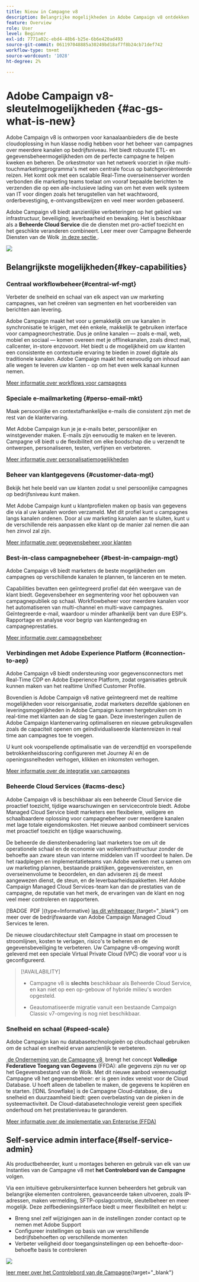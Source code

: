 ```yaml
---
title: Nieuw in Campagne v8
description: Belangrijke mogelijkheden in Adobe Campaign v8 ontdekken
feature: Overview
role: User
level: Beginner
exl-id: 7771a02c-ebd4-48b6-b25e-6b6e420ad493
source-git-commit: 061197048885a30249bd18af7f8b24cb71def742
workflow-type: tm+mt
source-wordcount: '1028'
ht-degree: 2%

---
```


# Adobe Campaign v8-sleutelmogelijkheden {#ac-gs-what-is-new}

Adobe Campaign v8 is ontworpen voor kanaalaanbieders die de beste cloudoplossing in hun klasse nodig hebben voor het beheer van campagnes over meerdere kanalen op bedrijfsniveau. Het biedt robuuste ETL- en gegevensbeheermogelijkheden om de perfecte campagne te helpen kweken en beheren. De orkestmotor van het netwerk voorziet in rijke multi-touchmarketingprogramma&#39;s met een centrale focus op batchgeoriënteerde reizen. Het komt ook met een scalable Real-Time overseinenserver worden verbonden die marketing teams toelaat om vooraf bepaalde berichten te verzenden die op een alle-inclusieve lading van om het even welk systeem van IT voor dingen zoals het terugstellen van het wachtwoord, orderbevestiging, e-ontvangstbewijzen en veel meer worden gebaseerd.

Adobe Campaign v8 biedt aanzienlijke verbeteringen op het gebied van infrastructuur, beveiliging, leverbaarheid en bewaking. Het is beschikbaar als a **Beheerde Cloud Service** die de diensten met pro-actief toezicht en het geschikte veranderen combineert. Leer meer over Campagne Beheerde Diensten van de Wolk [&#x200B; in deze sectie &#x200B;](#acms-desc).

![](assets/home-page.png)

## Belangrijkste mogelijkheden{#key-capabilities}

### Centraal workflowbeheer{#central-wf-mgt}

Verbeter de snelheid en schaal van elk aspect van uw marketing campagnes, van het creëren van segmenten en het voorbereiden van berichten aan levering.

Adobe Campaign maakt het voor u gemakkelijk om uw kanalen in synchronisatie te krijgen, met één enkele, makkelijk te gebruiken interface voor campagneorchestratie. Dus je online kanalen — zoals e-mail, web, mobiel en sociaal — komen overeen met je offlinekanalen, zoals direct mail, callcenter, in-store enzovoort. Het biedt u de mogelijkheid om uw klanten een consistente en contextuele ervaring te bieden in zowel digitale als traditionele kanalen. Adobe Campaign maakt het eenvoudig om inhoud aan alle wegen te leveren uw klanten - op om het even welk kanaal kunnen nemen.

[Meer informatie over workflows voor campagnes](../config/workflows.md)

### Speciale e-mailmarketing {#perso-email-mkt}

Maak persoonlijke en contextafhankelijke e-mails die consistent zijn met de rest van de klantervaring.

Met Adobe Campaign kun je je e-mails beter, persoonlijker en winstgevender maken. E-mails zijn eenvoudig te maken en te leveren. Campagne v8 biedt u de flexibiliteit om elke boodschap die u verzendt te ontwerpen, personaliseren, testen, verfijnen en verbeteren.

[Meer informatie over personalisatiemogelijkheden](create-message.md)

### Beheer van klantgegevens {#customer-data-mgt}

Bekijk het hele beeld van uw klanten zodat u snel persoonlijke campagnes op bedrijfsniveau kunt maken.

Met Adobe Campaign kunt u klantprofielen maken op basis van gegevens die via al uw kanalen worden verzameld. Met dit profiel kunt u campagnes langs kanalen ordenen. Door al uw marketing kanalen aan te sluiten, kunt u de verschillende reis aanpassen elke klant op de manier zal nemen die aan hen zinvol zal zijn.

[Meer informatie over gegevensbeheer voor klanten](audiences.md)

### Best-in-class campagnebeheer {#best-in-campaign-mgt}

Adobe Campaign v8 biedt marketers de beste mogelijkheden om campagnes op verschillende kanalen te plannen, te lanceren en te meten.

Capabilities bevatten een geïntegreerd profiel dat één weergave van de klant biedt. Gegevensbeheer en segmentering voor het opbouwen van campagnepubliek op schaal. Workflowbeheer voor meerdere kanalen voor het automatiseren van multi-channel en multi-wave campagnes. Geïntegreerde e-mail, waardoor u minder afhankelijk bent van dure ESP&#39;s. Rapportage en analyse voor begrip van klantengedrag en campagneprestaties.

[Meer informatie over campagnebeheer](campaigns.md)


### Verbindingen met Adobe Experience Platform {#connection-to-aep}

Adobe Campaign v8 biedt ondersteuning voor gegevensconnectors met Real-Time CDP en Adobe Experience Platform, zodat organisaties gebruik kunnen maken van het realtime Unified Customer Profile.

Bovendien is Adobe Campaign v8 native geïntegreerd met de realtime mogelijkheden voor reisorganisatie, zodat marketers dezelfde sjablonen en leveringsmogelijkheden in Adobe Campaign kunnen hergebruiken om in real-time met klanten aan de slag te gaan. Deze investeringen zullen de Adobe Campaign klantenervaring optimaliseren en nieuwe gebruiksgevallen zoals de capaciteit openen om geïndividualiseerde klantenreizen in real time aan campagnes toe te voegen.

U kunt ook voorspellende optimalisatie van de verzendtijd en voorspellende betrokkenheidsscoring configureren met Journey AI en de openingssnelheden verhogen, klikken en inkomsten verhogen.

[Meer informatie over de integratie van campagnes](../connect/integration.md)


### Beheerde Cloud Services {#acms-desc}

Adobe Campaign v8 is beschikbaar als een beheerde Cloud Service die proactief toezicht, tijdige waarschuwingen en servicecontrole biedt. Adobe Managed Cloud Service biedt marketers een flexibelere, veiligere en schaalbaardere oplossing voor campagnebeheer over meerdere kanalen met lage totale eigendomskosten. Het nieuwe aanbod combineert services met proactief toezicht en tijdige waarschuwing.

De beheerde de dienstenbenadering laat marketers toe om uit de operationele schaal en de economie van wolkeninfrastructuur zonder de behoefte aan zware steun van interne middelen van IT voordeel te halen. De het raadplegen en implementatieteams van Adobe werken met u samen om uw marketing plannen, bestaande praktijken, gegevensvereisten, en overseinenvolume te beoordelen, en dan adviseren zij de meest aangewezen dienst, de steun, en de leverbaarheidspakketten. Het Adobe Campaign Managed Cloud Services-team kan dan de prestaties van de campagne, de reputatie van het merk, de ervaringen van de klant en nog veel meer controleren en rapporteren.

[!BADGE &#x200B; PDF &#x200B;]{type=Informative} [&#x200B; las dit whitepaper &#x200B;](assets/do-not-localize/IDC-Report-BusinessValueOfAdobeCampaign.pdf){target="_blank"} om meer over de bedrijfswaarde van Adobe Campaign Managed Cloud Services te leren.

De nieuwe cloudarchitectuur stelt Campagne in staat om processen te stroomlijnen, kosten te verlagen, risico&#39;s te beheren en de gegevensbeveiliging te verbeteren. Uw Campagne v8-omgeving wordt geleverd met een speciale Virtual Private Cloud (VPC) die vooraf voor u is geconfigureerd.


>[!AVAILABILITY]
>
>* Campagne v8 is **slechts** beschikbaar als Beheerde Cloud Service, en kan niet op een op-gebouw of hybride milieu&#39;s worden opgesteld.
>
>* Geautomatiseerde migratie vanuit een bestaande Campaign Classic v7-omgeving is nog niet beschikbaar.


### Snelheid en schaal {#speed-scale}

Adobe Campaign kan nu databasetechnologieën op cloudschaal gebruiken om de schaal en snelheid ervan aanzienlijk te verbeteren.

[&#x200B; de Onderneming van de Campagne v8 &#x200B;](../architecture/enterprise-deployment.md) brengt het concept **Volledige Federatieve Toegang van Gegevens** (FFDA): alle gegevens zijn nu ver op het Gegevensbestand van de Wolk. Met dit nieuwe aanbod vereenvoudigt Campagne v8 het gegevensbeheer: er is geen index vereist voor de Cloud Database. U hoeft alleen de tabellen te maken, de gegevens te kopiëren en te starten. [!DNL Snowflake] is de Campagne Cloud-database, die u snelheid en duurzaamheid biedt: geen overbelasting van de pieken in de systeemactiviteit. De Cloud-databasetechnologie vereist geen specifiek onderhoud om het prestatieniveau te garanderen.

[Meer informatie over de implementatie van Enterprise (FFDA)](../architecture/enterprise-deployment.md)


## Self-service admin interface{#self-service-admin}

Als productbeheerder, kunt u montages beheren en gebruik van elk van uw Instanties van de Campagne v8 met **het Controlebord van de Campagne** volgen.

Via een intuïtieve gebruikersinterface kunnen beheerders het gebruik van belangrijke elementen controleren, geavanceerde taken uitvoeren, zoals IP-adressen, maken vermelding, SFTP-opslagcontrole, sleutelbeheer en meer mogelijk. Deze zelfbedieningsinterface biedt u meer flexibiliteit en helpt u:

* Breng snel zelf wijzigingen aan in de instellingen zonder contact op te nemen met Adobe Support
* Configureer instellingen op basis van uw verschillende bedrijfsbehoeften op verschillende momenten
* Verbeter veiligheid door toegangsinstellingen op een behoefte-door-behoefte basis te controleren

![](assets/subdomain1.png)

[&#x200B; leer meer over het Controlebord van de Campagne &#x200B;](https://experienceleague.adobe.com/docs/control-panel/using/discover-control-panel/key-features.html?lang=nl){target="_blank"}


